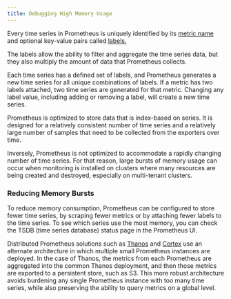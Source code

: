 ```yaml
---
title: Debugging High Memory Usage
---
```


<head>
  <link rel="canonical" href="https://ranchermanager.docs.rancher.com/how-to-guides/advanced-user-guides/monitoring-alerting-guides/debug-high-memory-usage"/>
</head>

Every time series in Prometheus is uniquely identified by its [metric name](https://prometheus.io/docs/practices/naming/#metric-names) and optional key-value pairs called [labels.](https://prometheus.io/docs/practices/naming/#labels)

The labels allow the ability to filter and aggregate the time series data, but they also multiply the amount of data that Prometheus collects.

Each time series has a defined set of labels, and Prometheus generates a new time series for all unique combinations of labels. If a metric has two labels attached, two time series are generated for that metric. Changing any label value, including adding or removing a label, will create a new time series.

Prometheus is optimized to store data that is index-based on series. It is designed for a relatively consistent number of time series and a relatively large number of samples that need to be collected from the exporters over time.

Inversely, Prometheus is not optimized to accommodate a rapidly changing number of time series. For that reason, large bursts of memory usage can occur when monitoring is installed on clusters where many resources are being created and destroyed, especially on multi-tenant clusters.

### Reducing Memory Bursts

To reduce memory consumption, Prometheus can be configured to store fewer time series, by scraping fewer metrics or by attaching fewer labels to the time series. To see which series use the most memory, you can check the TSDB (time series database) status page in the Prometheus UI.

Distributed Prometheus solutions such as [Thanos](https://thanos.io/) and [Cortex](https://cortexmetrics.io/) use an alternate architecture in which multiple small Prometheus instances are deployed. In the case of Thanos, the metrics from each Prometheus are aggregated into the common Thanos deployment, and then those metrics are exported to a persistent store, such as S3. This more robust architecture avoids burdening any single Prometheus instance with too many time series, while also preserving the ability to query metrics on a global level.